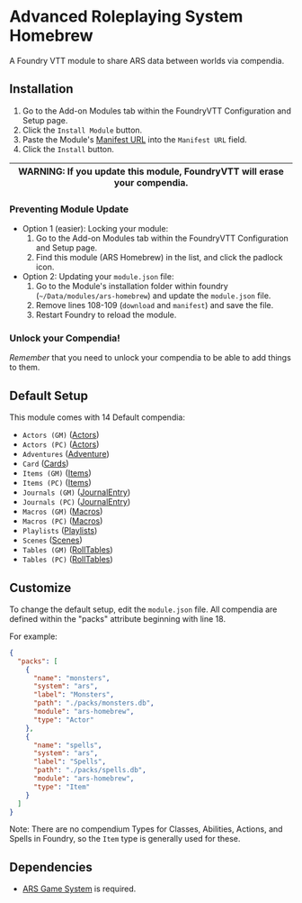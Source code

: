 # Advanced Roleplaying System Homebrew

A Foundry VTT module to share ARS data between worlds via compendia.

## Installation

1. Go to the Add-on Modules tab within the FoundryVTT Configuration and Setup page.
2. Click the `Install Module` button.
3. Paste the Module's [Manifest URL](https://github.com/sirkerry/ars-homebrew/releases/latest/download/module.json)
   into the `Manifest URL` field.
4. Click the `Install` button.

| WARNING: If you update this module, FoundryVTT will erase your compendia. |
| ------------------------------------------------------------------------- |

### Preventing Module Update

- Option 1 (easier): Locking your module:
  1. Go to the Add-on Modules tab within the FoundryVTT Configuration and Setup page.
  2. Find this module (ARS Homebrew) in the list, and click the padlock icon.
- Option 2: Updating your `module.json` file:
  1. Go to the Module's installation folder within foundry (`~/Data/modules/ars-homebrew`) and update the `module.json` file.
  2. Remove lines 108-109 (`download` and `manifest`) and save the file.
  3. Restart Foundry to reload the module.

### Unlock your Compendia!

_Remember_ that you need to unlock your compendia to be able to add things to them.

## Default Setup

This module comes with 14 Default compendia:

- `Actors (GM)` ([Actors](https://foundryvtt.com/article/actors/))
- `Actors (PC)` ([Actors](https://foundryvtt.com/article/actors/))
- `Adventures` ([Adventure](https://foundryvtt.com/article/adventure/))    
- `Card` ([Cards](https://foundryvtt.com/article/cards/))
- `Items (GM)` ([Items](https://foundryvtt.com/article/items/))
- `Items (PC)` ([Items](https://foundryvtt.com/article/items/))
- `Journals (GM)` ([JournalEntry](https://foundryvtt.com/article/journal/))
- `Journals (PC)` ([JournalEntry](https://foundryvtt.com/article/journal/))
- `Macros (GM)` ([Macros](https://foundryvtt.com/article/macros/))
- `Macros (PC)` ([Macros](https://foundryvtt.com/article/macros/))
- `Playlists` ([Playlists](https://foundryvtt.com/article/playlists/))
- `Scenes` ([Scenes](https://foundryvtt.com/article/scenes/))
- `Tables (GM)` ([RollTables](https://foundryvtt.com/article/roll-tables/))
- `Tables (PC)` ([RollTables](https://foundryvtt.com/article/roll-tables/))

## Customize

To change the default setup, edit the `module.json` file. All compendia are defined within the "packs" attribute beginning with line 18.

For example:

```json
{
  "packs": [
    {
      "name": "monsters",
      "system": "ars",
      "label": "Monsters",
      "path": "./packs/monsters.db",
      "module": "ars-homebrew",
      "type": "Actor"
    },
    {
      "name": "spells",
      "system": "ars",
      "label": "Spells",
      "path": "./packs/spells.db",
      "module": "ars-homebrew",
      "type": "Item"
    }
  ]
}
```

Note: There are no compendium Types for Classes, Abilities, Actions, and Spells in Foundry, so the `Item` type is generally used for these.

## Dependencies

- [ARS Game System](https://gitlab.com/foundryprojects/systems/advanced-roleplay-system) is required.

